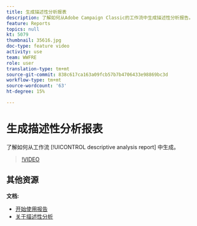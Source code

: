```yaml
---
title: 生成描述性分析报表
description: 了解如何从Adobe Campaign Classic的工作流中生成描述性分析报告。
feature: Reports
topics: null
kt: 5079
thumbnail: 35616.jpg
doc-type: feature video
activity: use
team: WWFRE
role: user
translation-type: tm+mt
source-git-commit: 838c617ca163a09fcb57b7b4706433e98869bc3d
workflow-type: tm+mt
source-wordcount: '63'
ht-degree: 15%

---
```



# 生成描述性分析报表

了解如何从工作流 [!UICONTROL descriptive analysis report] 中生成。

>[!VIDEO](https://video.tv.adobe.com/v/35616?quality=12)

## 其他资源

**文档:**

* [开始使用报告](https://docs.adobe.com/content/help/en/campaign-classic/using/reporting/reporting-in-adobe-campaign/about-adobe-campaign-reporting-tools.html)
* [关于描述性分析](https://docs.adobe.com/content/help/en/campaign-classic/using/reporting/analyzing-populations/about-descriptive-analysis.html)

